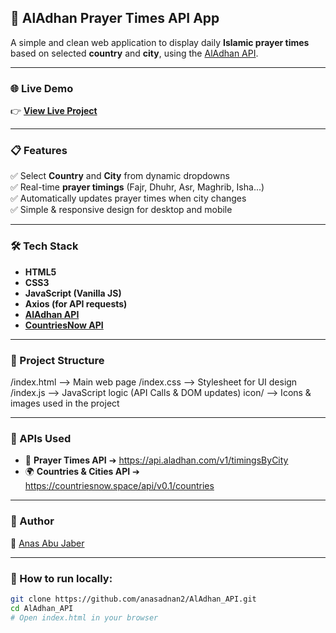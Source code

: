 ## 🕌 AlAdhan Prayer Times API App

A simple and clean web application to display daily **Islamic prayer times** based on selected **country** and **city**, using the [AlAdhan API](https://aladhan.com/prayer-times-api).

---

### 🌐 Live Demo
👉 [**View Live Project**](https://anasadnan2.github.io/AlAdhan_API/)

---

### 📋 Features
✅ Select **Country** and **City** from dynamic dropdowns  
✅ Real-time **prayer timings** (Fajr, Dhuhr, Asr, Maghrib, Isha...)  
✅ Automatically updates prayer times when city changes  
✅ Simple & responsive design for desktop and mobile  

---

### 🛠️ Tech Stack
- **HTML5**  
- **CSS3**  
- **JavaScript (Vanilla JS)**  
- **Axios (for API requests)**  
- **[AlAdhan API](https://aladhan.com/prayer-times-api)**  
- **[CountriesNow API](https://countriesnow.space/)**

---

### 📂 Project Structure
/index.html --> Main web page
/index.css --> Stylesheet for UI design
/index.js --> JavaScript logic (API Calls & DOM updates)
icon/ --> Icons & images used in the project



---

### 📡 APIs Used
- 🕋 **Prayer Times API** ➔ https://api.aladhan.com/v1/timingsByCity  
- 🌍 **Countries & Cities API** ➔ https://countriesnow.space/api/v0.1/countries

---

### 🙌 Author
👤 [Anas Abu Jaber](https://github.com/anasadnan2)

---

### 📣 How to run locally:
```bash
git clone https://github.com/anasadnan2/AlAdhan_API.git
cd AlAdhan_API
# Open index.html in your browser
